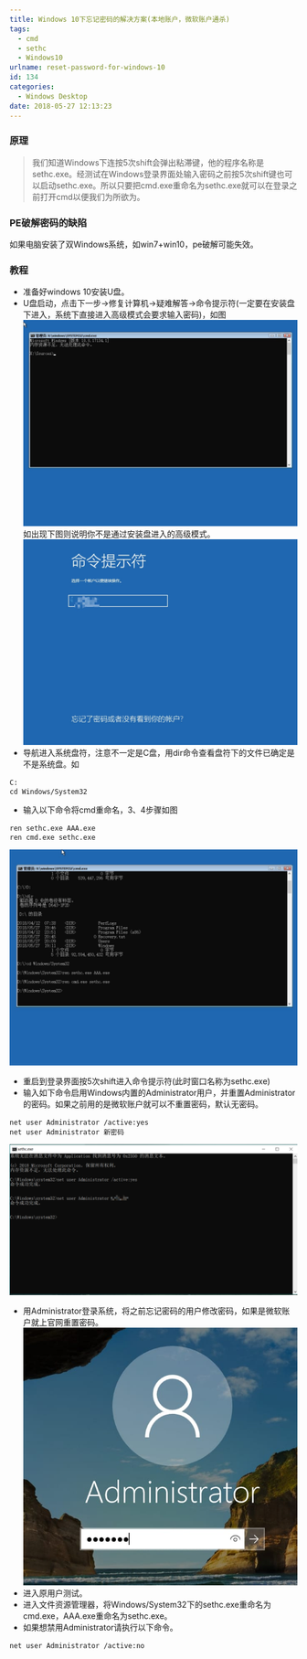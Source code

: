```yaml
---
title: Windows 10下忘记密码的解决方案(本地账户，微软账户通杀)
tags:
  - cmd
  - sethc
  - Windows10
urlname: reset-password-for-windows-10
id: 134
categories:
  - Windows Desktop
date: 2018-05-27 12:13:23
---
```


### 原理

>我们知道Windows下连按5次shift会弹出粘滞键，他的程序名称是sethc.exe。经测试在Windows登录界面处输入密码之前按5次shift键也可以启动sethc.exe。所以只要把cmd.exe重命名为sethc.exe就可以在登录之前打开cmd以便我们为所欲为。<!--more-->

### PE破解密码的缺陷
如果电脑安装了双Windows系统，如win7+win10，pe破解可能失效。
### 教程
* 准备好windows 10安装U盘。
* U盘启动，点击下一步-&gt;修复计算机-&gt;疑难解答-&gt;命令提示符(一定要在安装盘下进入，系统下直接进入高级模式会要求输入密码)，如图
![](/images/005YMNDBly1g0raufjiqgj30sg0lcq30.jpg)
如出现下图则说明你不是通过安装盘进入的高级模式。
![](/images/005YMNDBly1g0rauu65rxj30sg0lcwes.jpg)
* 导航进入系统盘符，注意不一定是C盘，用dir命令查看盘符下的文件已确定是不是系统盘。如</span>
```
C:
cd Windows/System32
```
* 输入以下命令将cmd重命名，3、4步骤如图</span>
```
ren sethc.exe AAA.exe
ren cmd.exe sethc.exe
```
![](/images/005YMNDBly1g0rav9bi0fj30sg0lcjrp.jpg)
* 重启到登录界面按5次shift进入命令提示符(此时窗口名称为sethc.exe)
* 输入如下命令启用Windows内置的Administrator用户，并重置Administrator的密码。如果之前用的是微软账户就可以不重置密码，默认无密码。
```
net user Administrator /active:yes 
net user Administrator 新密码
```
![](/images/Snipaste_2018-05-27_21-41-45.png)
* 用Administrator登录系统，将之前忘记密码的用户修改密码，如果是微软账户就上官网重置密码。
![](/images/005YMNDBly1g0ravn4bmhj30ia0h613m.jpg)
* 进入原用户测试。
* 进入文件资源管理器，将Windows/System32下的sethc.exe重命名为cmd.exe，AAA.exe重命名为sethc.exe。
* 如果想禁用Administrator请执行以下命令。
```
net user Administrator /active:no
```